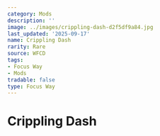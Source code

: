 ```yaml
---
category: Mods
description: ''
image: ../images/crippling-dash-d2f5df9a84.jpg
last_updated: '2025-09-17'
name: Crippling Dash
rarity: Rare
source: WFCD
tags:
- Focus Way
- Mods
tradable: false
type: Focus Way
---
```


# Crippling Dash

